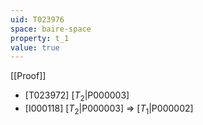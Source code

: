 ```yaml
---
uid: T023976
space: baire-space
property: t_1
value: true
---
```

[[Proof]]

* [T023972] [$T_2$|P000003]
* [I000118] [$T_2$|P000003] => [$T_1$|P000002]


